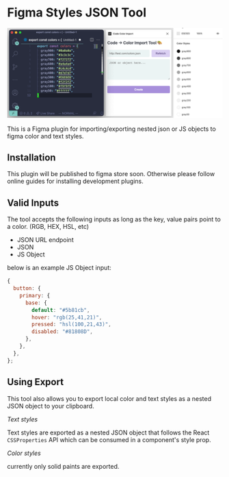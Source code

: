 # Figma Styles JSON Tool

![Demo Image](demo.png)

This is a Figma plugin for importing/exporting nested json or JS objects to figma color and text styles.

## Installation

This plugin will be published to figma store soon. Otherwise please follow online guides for installing development plugins.

## Valid Inputs

The tool accepts the following inputs as long as the key, value pairs point to a color. (RGB, HEX, HSL, etc)

- JSON URL endpoint
- JSON
- JS Object

below is an example JS Object input:

```javascript
{
  button: {
    primary: {
      base: {
        default: "#5b81cb",
        hover: "rgb(25,41,21)",
        pressed: "hsl(100,21,43)",
        disabled: "#81808D",
      },
    },
  },
};
```

## Using Export

This tool also allows you to export local color and text styles as a nested JSON object to your clipboard.

_Text styles_

Text styles are exported as a nested JSON object that follows the React `CSSProperties` API which can be consumed in a component's style prop.

_Color styles_

currently only solid paints are exported.
